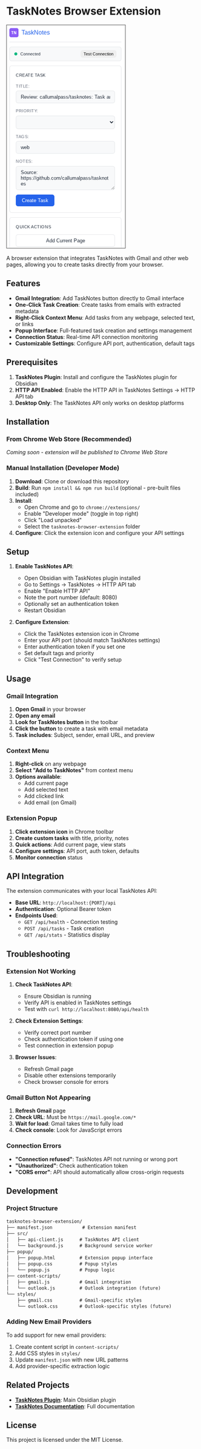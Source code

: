 # TaskNotes Browser Extension

![image](images/2025-08-12_12-48-17.png)

A browser extension that integrates TaskNotes with Gmail and other web pages, allowing you to create tasks directly from your browser.

## Features

- **Gmail Integration**: Add TaskNotes button directly to Gmail interface
- **One-Click Task Creation**: Create tasks from emails with extracted metadata
- **Right-Click Context Menu**: Add tasks from any webpage, selected text, or links
- **Popup Interface**: Full-featured task creation and settings management
- **Connection Status**: Real-time API connection monitoring
- **Customizable Settings**: Configure API port, authentication, default tags

## Prerequisites

1. **TaskNotes Plugin**: Install and configure the TaskNotes plugin for Obsidian
2. **HTTP API Enabled**: Enable the HTTP API in TaskNotes Settings → HTTP API tab
3. **Desktop Only**: The TaskNotes API only works on desktop platforms

## Installation

### From Chrome Web Store (Recommended)

*Coming soon - extension will be published to Chrome Web Store*

### Manual Installation (Developer Mode)

1. **Download**: Clone or download this repository
2. **Build**: Run `npm install && npm run build` (optional - pre-built files included)
3. **Install**:
   - Open Chrome and go to `chrome://extensions/`
   - Enable "Developer mode" (toggle in top right)
   - Click "Load unpacked"
   - Select the `tasknotes-browser-extension` folder
4. **Configure**: Click the extension icon and configure your API settings

## Setup

1. **Enable TaskNotes API**:
   - Open Obsidian with TaskNotes plugin installed
   - Go to Settings → TaskNotes → HTTP API tab
   - Enable "Enable HTTP API"
   - Note the port number (default: 8080)
   - Optionally set an authentication token
   - Restart Obsidian

2. **Configure Extension**:
   - Click the TaskNotes extension icon in Chrome
   - Enter your API port (should match TaskNotes settings)
   - Enter authentication token if you set one
   - Set default tags and priority
   - Click "Test Connection" to verify setup

## Usage

### Gmail Integration

1. **Open Gmail** in your browser
2. **Open any email**
3. **Look for TaskNotes button** in the toolbar
4. **Click the button** to create a task with email metadata
5. **Task includes**: Subject, sender, email URL, and preview

### Context Menu

1. **Right-click** on any webpage
2. **Select "Add to TaskNotes"** from context menu
3. **Options available**:
   - Add current page
   - Add selected text
   - Add clicked link
   - Add email (on Gmail)

### Extension Popup

1. **Click extension icon** in Chrome toolbar
2. **Create custom tasks** with title, priority, notes
3. **Quick actions**: Add current page, view stats
4. **Configure settings**: API port, auth token, defaults
5. **Monitor connection** status

## API Integration

The extension communicates with your local TaskNotes API:

- **Base URL**: `http://localhost:{PORT}/api`
- **Authentication**: Optional Bearer token
- **Endpoints Used**:
  - `GET /api/health` - Connection testing
  - `POST /api/tasks` - Task creation  
  - `GET /api/stats` - Statistics display

## Troubleshooting

### Extension Not Working

1. **Check TaskNotes API**:
   - Ensure Obsidian is running
   - Verify API is enabled in TaskNotes settings
   - Test with `curl http://localhost:8080/api/health`

2. **Check Extension Settings**:
   - Verify correct port number
   - Check authentication token if using one
   - Test connection in extension popup

3. **Browser Issues**:
   - Refresh Gmail page
   - Disable other extensions temporarily
   - Check browser console for errors

### Gmail Button Not Appearing

1. **Refresh Gmail** page
2. **Check URL**: Must be `https://mail.google.com/*`
3. **Wait for load**: Gmail takes time to fully load
4. **Check console**: Look for JavaScript errors

### Connection Errors

- **"Connection refused"**: TaskNotes API not running or wrong port
- **"Unauthorized"**: Check authentication token
- **"CORS error"**: API should automatically allow cross-origin requests

## Development

### Project Structure

```
tasknotes-browser-extension/
├── manifest.json           # Extension manifest
├── src/
│   ├── api-client.js      # TaskNotes API client
│   └── background.js      # Background service worker
├── popup/
│   ├── popup.html         # Extension popup interface
│   ├── popup.css          # Popup styles
│   └── popup.js           # Popup logic
├── content-scripts/
│   ├── gmail.js           # Gmail integration
│   └── outlook.js         # Outlook integration (future)
└── styles/
    ├── gmail.css          # Gmail-specific styles
    └── outlook.css        # Outlook-specific styles (future)
```


### Adding New Email Providers

To add support for new email providers:

1. Create content script in `content-scripts/`
2. Add CSS styles in `styles/`
3. Update `manifest.json` with new URL patterns
4. Add provider-specific extraction logic


## Related Projects

- **[TaskNotes Plugin](https://github.com/callumalpass/tasknotes)**: Main Obsidian plugin
- **[TaskNotes Documentation](https://callumalpass.github.io/tasknotes/)**: Full documentation

## License

This project is licensed under the MIT License.

